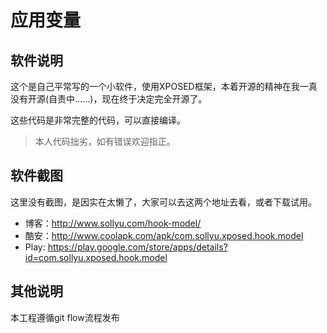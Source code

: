 # 应用变量

## 软件说明

这个是自己平常写的一个小软件，使用XPOSED框架，本着开源的精神在我一真没有开源(自责中……)，现在终于决定完全开源了。

这些代码是非常完整的代码，可以直接编译。

> 本人代码拙劣，如有错误欢迎指正。

## 软件截图

这里没有截图，是因实在太懒了，大家可以去这两个地址去看，或者下载试用。

  * 博客：<http://www.sollyu.com/hook-model/>
  * 酷安：<http://www.coolapk.com/apk/com.sollyu.xposed.hook.model>
  * Play: <https://play.google.com/store/apps/details?id=com.sollyu.xposed.hook.model>

## 其他说明

本工程遵循git flow流程发布